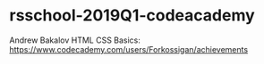 # rsschool-2019Q1-codeacademy
Andrew Bakalov 
HTML CSS Basics: https://www.codecademy.com/users/Forkossigan/achievements
